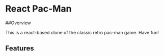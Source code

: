 # React Pac-Man

##Overview

This is a react-based clone of the classic retro pac-man game. Have fun!

## Features